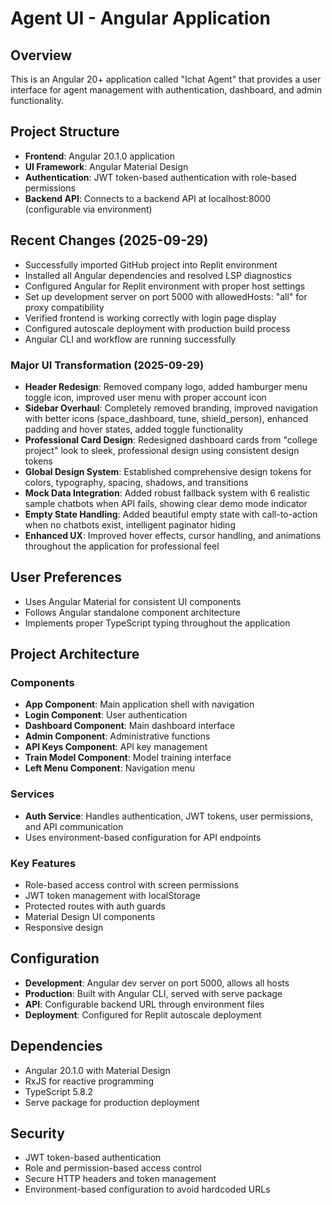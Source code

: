 # Agent UI - Angular Application

## Overview
This is an Angular 20+ application called "Ichat Agent" that provides a user interface for agent management with authentication, dashboard, and admin functionality.

## Project Structure
- **Frontend**: Angular 20.1.0 application
- **UI Framework**: Angular Material Design
- **Authentication**: JWT token-based authentication with role-based permissions
- **Backend API**: Connects to a backend API at localhost:8000 (configurable via environment)

## Recent Changes (2025-09-29)
- Successfully imported GitHub project into Replit environment
- Installed all Angular dependencies and resolved LSP diagnostics
- Configured Angular for Replit environment with proper host settings
- Set up development server on port 5000 with allowedHosts: "all" for proxy compatibility
- Verified frontend is working correctly with login page display
- Configured autoscale deployment with production build process
- Angular CLI and workflow are running successfully

### Major UI Transformation (2025-09-29)
- **Header Redesign**: Removed company logo, added hamburger menu toggle icon, improved user menu with proper account icon
- **Sidebar Overhaul**: Completely removed branding, improved navigation with better icons (space_dashboard, tune, shield_person), enhanced padding and hover states, added toggle functionality
- **Professional Card Design**: Redesigned dashboard cards from "college project" look to sleek, professional design using consistent design tokens
- **Global Design System**: Established comprehensive design tokens for colors, typography, spacing, shadows, and transitions
- **Mock Data Integration**: Added robust fallback system with 6 realistic sample chatbots when API fails, showing clear demo mode indicator
- **Empty State Handling**: Added beautiful empty state with call-to-action when no chatbots exist, intelligent paginator hiding
- **Enhanced UX**: Improved hover effects, cursor handling, and animations throughout the application for professional feel

## User Preferences
- Uses Angular Material for consistent UI components
- Follows Angular standalone component architecture
- Implements proper TypeScript typing throughout the application

## Project Architecture
### Components
- **App Component**: Main application shell with navigation
- **Login Component**: User authentication
- **Dashboard Component**: Main dashboard interface
- **Admin Component**: Administrative functions
- **API Keys Component**: API key management
- **Train Model Component**: Model training interface
- **Left Menu Component**: Navigation menu

### Services
- **Auth Service**: Handles authentication, JWT tokens, user permissions, and API communication
- Uses environment-based configuration for API endpoints

### Key Features
- Role-based access control with screen permissions
- JWT token management with localStorage
- Protected routes with auth guards
- Material Design UI components
- Responsive design

## Configuration
- **Development**: Angular dev server on port 5000, allows all hosts
- **Production**: Built with Angular CLI, served with serve package
- **API**: Configurable backend URL through environment files
- **Deployment**: Configured for Replit autoscale deployment

## Dependencies
- Angular 20.1.0 with Material Design
- RxJS for reactive programming
- TypeScript 5.8.2
- Serve package for production deployment

## Security
- JWT token-based authentication
- Role and permission-based access control
- Secure HTTP headers and token management
- Environment-based configuration to avoid hardcoded URLs